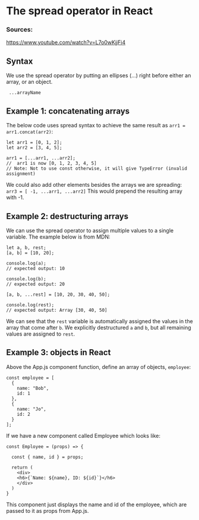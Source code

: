# The spread operator in React

### Sources:
https://www.youtube.com/watch?v=L7o0wKjjFi4


 ## Syntax

 We use the spread operator by putting an ellipses (...) right before either an array, or an object.

 ` ...arrayName`

## Example 1: concatenating arrays

The below code uses spread syntax to achieve the same result as `arr1 = arr1.concat(arr2)`: 

```
let arr1 = [0, 1, 2];
let arr2 = [3, 4, 5];

arr1 = [...arr1, ...arr2];
//  arr1 is now [0, 1, 2, 3, 4, 5]
// Note: Not to use const otherwise, it will give TypeError (invalid assignment)
```


We could also add other elements besides the arrays we are spreading:
`arr3 = [ -1, ...arr1, ...arr2]` 
This would prepend the resulting array with -1.


## Example 2: destructuring arrays

We can use the spread operator to assign multiple values to a single variable. The example below is from MDN:

```
let a, b, rest;
[a, b] = [10, 20];

console.log(a);
// expected output: 10

console.log(b);
// expected output: 20

[a, b, ...rest] = [10, 20, 30, 40, 50];

console.log(rest);
// expected output: Array [30, 40, 50]
```

We can see that the `rest` variable is automatically assigned the values in the array that come after `b`. We explicitly destructured `a` and `b`, but all remaining values are assigned to `rest`.


## Example 3: objects in React

Above the App.js component function, define an array of objects, `employee`:

```
const employee = [
  {
    name: "Bob",
    id: 1
  },
  {
    name: "Jo",
    id: 2
  }
];
```

If we have a new component called Employee which looks like: 

```
const Employee = (props) => {

  const { name, id } = props;

  return (
    <div>
    <h6>{`Name: ${name}, ID: ${id}`}</h6>
    </div>
  )
}
```

This component just displays the name and id of the employee, which are passed to it as props from App.js.



